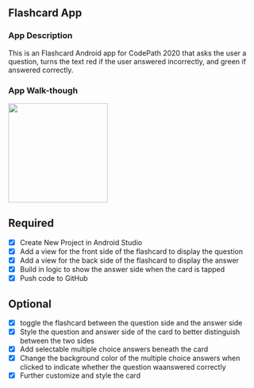 ## Flashcard App

### App Description
This is an Flashcard Android app for CodePath 2020 that asks the user a question, turns the text red if the user answered incorrectly, and green if answered correctly.

### App Walk-though
<img src="https://i.imgur.com/p0NY27O.gif" width=200><br>

## Required
- [x] Create New Project in Android Studio
- [x] Add a view for the front side of the flashcard to display the question
- [x] Add a view for the back side of the flashcard to display the answer
- [x] Build in logic to show the answer side when the card is tapped
- [x] Push code to GitHub
## Optional
- [x] toggle the flashcard between the question side and the answer side
- [x] Style the question and answer side of the card to better distinguish between the two sides
- [x] Add selectable multiple choice answers beneath the card
- [x] Change the background color of the multiple choice answers when clicked to indicate whether the question waanswered correctly
- [x] Further customize and style the card
